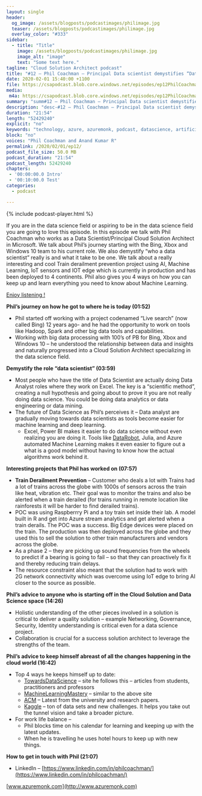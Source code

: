 ```yaml
---
layout: single
header:
  og_image: /assets/blogposts/podcastimages/philimage.jpg
  teaser: /assets/blogposts/podcastimages/philimage.jpg
  overlay_color: "#333"
sidebar:
  - title: "Title"
    image: /assets/blogposts/podcastimages/philimage.jpg
    image_alt: "image"
    text: "Some text here."
tagline: "Cloud Solution Architect podcast"
title: "#12 – Phil Coachman – Principal Data scientist demystifies “Data Science”, the future of Data Science and a really cool ML project"
date: 2020-02-01 15:40:00 +1100
file: https://csapodcast.blob.core.windows.net/episodes/ep12PhilCoachman.m4a
media: 
 m4a: https://csapodcast.blob.core.windows.net/episodes/ep12PhilCoachman.m4a
summary: "summ#12 – Phil Coachman – Principal Data scientist demystifies “Data Science”, the future of Data Science and a really cool ML project"
description: "desc-#12 – Phil Coachman – Principal Data scientist demystifies “Data Science”, the future of Data Science and a really cool ML project"
duration: "21:54" 
length: "52429240"
explicit: "no" 
keywords: "technology, azure, azuremonk, podcast, datascience, artificial, intelligence"
block: "no" 
voices: "Phil Coachman and Anand Kumar R"
permalink: /2020/02/01/ep12/
podcast_file_size: 50.0 MB 
podcast_duration: "21:54" 
podcast_length: 52429240
chapters:
 - '00:00:00.0 Intro'
 - '00:10:00.0 Test' 
categories:
  - podcast

---
```


{% include podcast-player.html %}


If you are in the data science field or aspiring to be in the data science field you are going to love this episode. In this episode we talk with Phil Coachman who works as a Data Scientist/Principal Cloud Solution Architect in Microsoft. We talk about Phil’s journey starting with the Bing, Xbox and Windows 10 team to his current role. We also demystify “who a data scientist” really is and what it take to be one. We talk about a really interesting and cool Train derailment prevention project using AI, Machine Learning, IoT sensors and IOT edge which is currently in production and has been deployed to 4 continents. Phil also gives you 4 ways on how you can keep up and learn everything you need to know about Machine Learning.

[Enjoy listening !](#t=200)


**Phil’s journey on how he got to where he is today (01:52)**

*   Phil started off working with a project codenamed “Live search” (now called Bing) 12 years ago- and he had the opportunity to work on tools like Hadoop, Spark and other big data tools and capabilities.
*   Working with big data processing with 100’s of PB for Bing, Xbox and Windows 10 – he understood the relationship between data and insights and naturally progressed into a Cloud Solution Architect specializing in the data science field.

**Demystify the role “data scientist” (03:59)**

*   Most people who have the title of Data Scientist are actually doing Data Analyst roles where they work on Excel. The key is a “scientific method”, creating a null hypothesis and going about to prove it you are not really doing data science. You could be doing data analytics or data engineering or data mining.
*   The future of Data Science as Phil’s perceives it – Data analyst are gradually moving towards data scientists as tools become easier for machine learning and deep learning.
    *   Excel, Power BI makes it easier to do data science without even realizing you are doing it. Tools like [DataRobot](https://www.datarobot.com/), Julia, and Azure automated Machine Learning makes it even easier to figure out a what is a good model without having to know how the actual algorithms work behind it.

**Interesting projects that Phil has worked on (07:57)**

*   **Train Derailment Prevention** – Customer who deals a lot with Trains had a lot of trains across the globe with 1000s of sensors across the train like heat, vibration etc. Their goal was to monitor the trains and also be alerted when a train derailed (for trains running in remote location like rainforests it will be harder to find derailed trains).
*   POC was using Raspberrry Pi and a toy train set inside their lab. A model built in R and get into Azure stream analytics and get alerted when a train derails. The POC was a success. Big Edge devices were placed on the train. The production was then deployed across the globe and they used this to sell the solution to other train manufacturers and vendors across the globe.
*   As a phase 2 – they are picking up sound frequencies from the wheels to predict if a bearing is going to fail – so that they can proactively fix it and thereby reducing train delays.
*   The resource constraint also meant that the solution had to work with 2G network connectivity which was overcome using IoT edge to bring AI closer to the source as possible.

**Phil’s advice to anyone who is starting off in the Cloud Solution and Data Science space (14:26)**

*   Holistic understanding of the other pieces involved in a solution is critical to deliver a quality solution – example Networking, Governance, Security, Identity understanding is critical even for a data science project.
*   Collaboration is crucial for a success solution architect to leverage the strengths of the team.

**Phil’s advice to keep himself abreast of all the changes happening in the cloud world (16:42)**

*   Top 4 ways he keeps himself up to date:
    *   [TowardsDataScience](https://towardsdatascience.com/?gi=985b4556a51a) – site he follows this – articles from students, practitioners and professors
    *   [MachineLearningMastery](https://machinelearningmastery.com/) – similar to the above site
    *   [ACM](https://www.acm.org/) – Latest from the university and research papers.
    *   [Kaggle](https://www.kaggle.com/) – ton of data sets and new challenges. It helps you take out the tunnel vision and take a broader picture.
*   For work life balance –
    *   Phil blocks time on his calendar for learning and keeping up with the latest updates.
    *   When he is travelling he uses hotel hours to keep up with new things.

**How to get in touch with Phil (21:07)**

*   LinkedIn – [https://www.linkedin.com/in/philcoachman/](https://www.linkedin.com/in/philcoachman/)

[www.azuremonk.com](http://www.azuremonk.com)